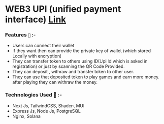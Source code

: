 # WEB3 UPI (unified payment interface) [Link](https://wpi.harshkeshri.com 'https://wpi.harshkeshri.com')

### Features `🚀️` :-

- Users can connect their wallet
- If they want then can provide the private key of wallet (which stored Locally with encryption)
- They can transfer token to others using ID(Upi Id which is asked in registration) or just by scanning the QR Code Provided.
- They can deposit , withraw and transfer token to other user.
- They can use that deposited token to play games and earn more money. after playing they can withraw the money.

### Technologies Used 👀️ :-

- Next Js, TailwindCSS, Shadcn, MUI
- Express Js, Node Js, PostgreSQL
- Nginx, Solana
